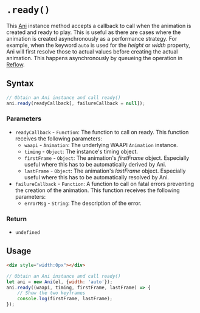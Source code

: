 # `.ready()`
This [Ani](..) instance method accepts a callback to call when the animation is created and ready to play. This is useful as there are cases where the animation is created asynchronously as a performance strategy. For example, when the keyword `auto` is used for the *height* or *width* property, Ani will first resolve those to actual values before creating the actual animation. This happens asynchronously by queueing the operation in [Reflow](../../../concepts#async-dom).

## Syntax

```js
// Obtain an Ani instance and call ready()
ani.ready(readyCallback[, failureCallback = null]);
```

### Parameters
+ `readyCallback` - `Function`: The function to call on ready. This function receives the following parameters:
    + `waapi` - `Animation`: The underlying WAAPI `Animation` instance.
    + `timing` - `Object`: The instance's timing object.
    + `firstFrame` - `Object`: The animation's *firstFrame* object. Especially useful where this has to be automatically derived by Ani.
    + `lastFrame` - `Object`: The animation's *lastFrame* object. Especially useful where this has to be automatically resolved by Ani.
+ `failureCallback` - `Function`: A function to call on fatal errors preventing the creation of the animation. This function receives the following parameters:
    + `errorMsg` - `String`: The description of the error.

### Return
+ `undefined`

## Usage

```html
<div style="width:0px"></div>
```

```js
// Obtain an Ani instance and call ready()
let ani = new Ani(el, {width: 'auto'});
ani.ready((waapi, timing, firstFrame, lastFrame) => {
    // Show the two keyframes
    console.log(firstFrame, lastFrame);
});
```